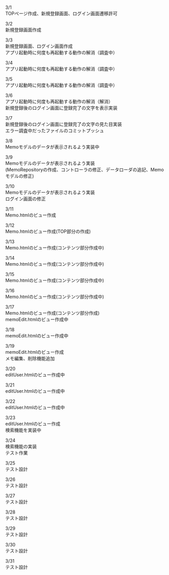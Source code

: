 3/1<br>
TOPぺージ作成、新規登録画面、ログイン画面遷移許可<br>

3/2<br>
新規登録画面作成<br>

3/3<br>
新規登録画面、ログイン画面作成<br>
アプリ起動時に何度も再起動する動作の解消（調査中）<br>

3/4<br>
アプリ起動時に何度も再起動する動作の解消（調査中）<br>

3/5<br>
アプリ起動時に何度も再起動する動作の解消（調査中）<br>

3/6<br>
アプリ起動時に何度も再起動する動作の解消（解消）<br>
新規登録後のログイン画面に登録完了の文字を表示実装<br>

3/7<br>
新規登録後のログイン画面に登録完了の文字の見た目実装<br>
エラー調査中だったファイルのコミットプッシュ<br>

3/8<br>
Memoモデルのデータが表示されるよう実装中<br>

3/9<br>
Memoモデルのデータが表示されるよう実装<br>
(MemoRepositoryの作成、コントローラの修正、データローダの追記、Memoモデルの修正)<br>

3/10<br>
Memoモデルのデータが表示されるよう実装<br>
ログイン画面の修正<br>

3/11<br>
Memo.htmlのビュー作成<br>

3/12<br>
Memo.htmlのビュー作成(TOP部分の作成)<br>

3/13<br>
Memo.htmlのビュー作成(コンテンツ部分作成中)<br>

3/14<br>
Memo.htmlのビュー作成(コンテンツ部分作成中)<br>

3/15<br>
Memo.htmlのビュー作成(コンテンツ部分作成中)<br>

3/16<br>
Memo.htmlのビュー作成(コンテンツ部分作成中)<br>

3/17<br>
Memo.htmlのビュー作成(コンテンツ部分作成)<br>
memoEdit.htmlのビュー作成中<br>

3/18<br>
memoEdit.htmlのビュー作成中<br>

3/19<br>
memoEdit.htmlのビュー作成<br>
メモ編集、削除機能追加<br>

3/20<br>
editUser.htmlのビュー作成中<br>

3/21<br>
editUser.htmlのビュー作成中<br>

3/22<br>
editUser.htmlのビュー作成中<br>

3/23<br>
editUser.htmlのビュー作成<br>
検索機能を実装中<br>

3/24<br>
検索機能の実装<br>
テスト作業<br>

3/25<br>
テスト設計<br>

3/26<br>
テスト設計<br>

3/27<br>
テスト設計<br>

3/28<br>
テスト設計<br>

3/29<br>
テスト設計<br>

3/30<br>
テスト設計<br>

3/31<br>
テスト設計<br>
